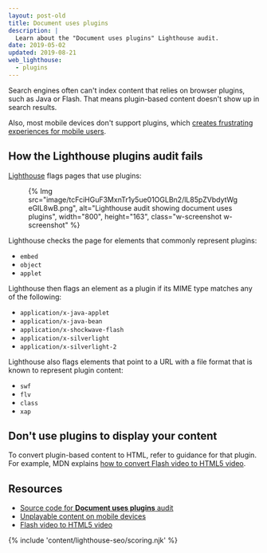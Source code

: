 ```yaml
---
layout: post-old
title: Document uses plugins
description: |
  Learn about the "Document uses plugins" Lighthouse audit.
date: 2019-05-02
updated: 2019-08-21
web_lighthouse:
  - plugins
---
```


Search engines often can't index content that relies on browser plugins, such as
Java or Flash. That means plugin-based content doesn't show up in search
results.

Also, most mobile devices don't support plugins, which
[creates frustrating experiences for mobile users](https://developers.google.com/search/mobile-sites/mobile-seo/common-mistakes#unplayable-content).

## How the Lighthouse plugins audit fails

[Lighthouse](https://developers.google.com/web/tools/lighthouse/) flags pages
that use plugins:

<figure class="w-figure">
  {% Img src="image/tcFciHGuF3MxnTr1y5ue01OGLBn2/lL85pZVbdytWgeGIL8wB.png", alt="Lighthouse audit showing document uses plugins", width="800", height="163", class="w-screenshot w-screenshot" %}
</figure>

Lighthouse checks the page for elements that commonly represent plugins:

- `embed`
- `object`
- `applet`

Lighthouse then flags an element as a plugin if its MIME type matches any of the
following:

- `application/x-java-applet`
- `application/x-java-bean`
- `application/x-shockwave-flash`
- `application/x-silverlight`
- `application/x-silverlight-2`

Lighthouse also flags elements that point to a URL with a file format that is
known to represent plugin content:

- `swf`
- `flv`
- `class`
- `xap`

## Don't use plugins to display your content

To convert plugin-based content to HTML, refer to guidance for that
plugin. For example, MDN explains [how to convert Flash video to HTML5 video](https://developer.mozilla.org/docs/Plugins/Flash_to_HTML5/Video).

## Resources

- [Source code for **Document uses plugins** audit](https://github.com/GoogleChrome/lighthouse/blob/master/lighthouse-core/audits/seo/plugins.js)
- [Unplayable content on mobile devices](https://developers.google.com/search/mobile-sites/mobile-seo/common-mistakes#unplayable-content)
- [Flash video to HTML5 video](https://developer.mozilla.org/docs/Plugins/Flash_to_HTML5/Video)

{% include 'content/lighthouse-seo/scoring.njk' %}

